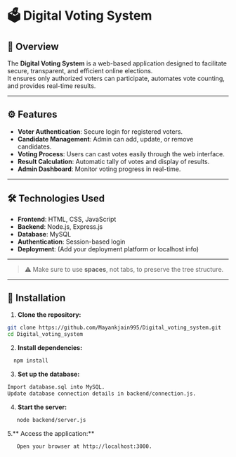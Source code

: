 # 🗳️ Digital Voting System

## 📌 Overview
The **Digital Voting System** is a web-based application designed to facilitate secure, transparent, and efficient online elections.  
It ensures only authorized voters can participate, automates vote counting, and provides real-time results.  

---

## ⚙️ Features
- **Voter Authentication**: Secure login for registered voters.  
- **Candidate Management**: Admin can add, update, or remove candidates.  
- **Voting Process**: Users can cast votes easily through the web interface.  
- **Result Calculation**: Automatic tally of votes and display of results.  
- **Admin Dashboard**: Monitor voting progress in real-time.  

---

## 🛠️ Technologies Used
- **Frontend**: HTML, CSS, JavaScript  
- **Backend**: Node.js, Express.js  
- **Database**: MySQL  
- **Authentication**: Session-based login  
- **Deployment**: (Add your deployment platform or localhost info)  

---


> ⚠️ Make sure to use **spaces**, not tabs, to preserve the tree structure.

---

## 🚀 Installation

1. **Clone the repository:**
```bash
git clone https://github.com/Mayankjain995/Digital_voting_system.git
cd Digital_voting_system
```
2. **Install dependencies:**
 ```bash
   npm install
  ```

3. **Set up the database:**
```bash
Import database.sql into MySQL.
Update database connection details in backend/connection.js.
```
4. **Start the server:**
```bash
   node backend/server.js
```
5.** Access the application:**
```bash
   Open your browser at http://localhost:3000.
```


